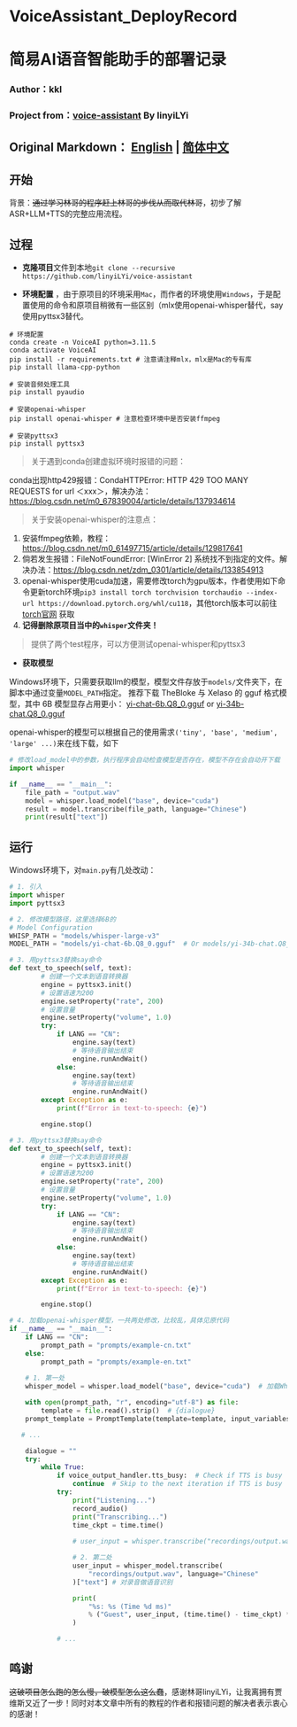 # VoiceAssistant_DeployRecord
# 简易AI语音智能助手的部署记录
### Author：kkl
###  Project from：[voice-assistant](https://github.com/linyiLYi/voice-assistant) By linyiLYi

Original Markdown： [English](README-EN.md) | [简体中文](README-CN.md)
---

## 开始
背景：~~通过学习林哥的程序赶上林哥的步伐从而取代林哥~~，初步了解ASR+LLM+TTS的完整应用流程。

## 过程

- **克隆项目**文件到本地`git clone --recursive https://github.com/linyiLYi/voice-assistant`

- **环境配置** ，由于原项目的环境采用`Mac`，而作者的环境使用`Windows`，于是配置使用的命令和原项目稍微有一些区别（mlx使用openai-whisper替代，say使用pyttsx3替代。

```
# 环境配置
conda create -n VoiceAI python=3.11.5
conda activate VoiceAI
pip install -r requirements.txt # 注意请注释mlx，mlx是Mac的专有库
pip install llama-cpp-python

# 安装音频处理工具
pip install pyaudio

# 安装openai-whisper
pip install openai-whisper # 注意检查环境中是否安装ffmpeg

# 安装pyttsx3
pip install pyttsx3
```

> 关于遇到conda创建虚拟环境时报错的问题：

conda出现http429报错：CondaHTTPError: HTTP 429 TOO MANY REQUESTS for url ＜xxx＞，解决办法：https://blog.csdn.net/m0_67839004/article/details/137934614


> 关于安装openai-whisper的注意点：

1. 安装ffmpeg依赖，教程：https://blog.csdn.net/m0_61497715/article/details/129817641
2. 倘若发生报错：FileNotFoundError: [WinError 2] 系统找不到指定的文件。解决办法：https://blog.csdn.net/zdm_0301/article/details/133854913
3. openai-whisper使用cuda加速，需要修改torch为gpu版本，作者使用如下命令更新torch环境`pip3 install torch torchvision torchaudio --index-url https://download.pytorch.org/whl/cu118`，其他torch版本可以前往[torch官网](https://pytorch.org/) 获取
4. **记得删除原项目当中的`whisper`文件夹！**

> 提供了两个test程序，可以方便测试openai-whisper和pyttsx3

- **获取模型**

Windows环境下，只需要获取llm的模型，模型文件存放于`models/`文件夹下，在脚本中通过变量`MODEL_PATH`指定。 推荐下载 TheBloke 与 XeIaso 的 gguf 格式模型，其中 6B 模型显存占用更小：
[yi-chat-6b.Q8_0.gguf](https://huggingface.co/XeIaso/yi-chat-6B-GGUF/blob/main/yi-chat-6b.Q8_0.gguf) or [yi-34b-chat.Q8_0.gguf](https://huggingface.co/TheBloke/Yi-34B-Chat-GGUF/blob/main/yi-34b-chat.Q8_0.gguf)

openai-whisper的模型可以根据自己的使用需求`('tiny', 'base', 'medium', 'large' ...)`来在线下载，如下
```python
# 修改load_model中的参数，执行程序会自动检查模型是否存在，模型不存在会自动开下载
import whisper

if __name__ == "__main__":
    file_path = "output.wav"
    model = whisper.load_model("base", device="cuda")
    result = model.transcribe(file_path, language="Chinese")
    print(result["text"])
```

## 运行

Windows环境下，对`main.py`有几处改动：

```python
# 1. 引入
import whisper
import pyttsx3
```

```python
# 2. 修改模型路径，这里选择6B的
# Model Configuration
WHISP_PATH = "models/whisper-large-v3"
MODEL_PATH = "models/yi-chat-6b.Q8_0.gguf"  # Or models/yi-34b-chat.Q8_0.gguf
```

```python
# 3. 用pyttsx3替换say命令
def text_to_speech(self, text):
        # 创建一个文本到语音转换器
        engine = pyttsx3.init()
        # 设置语速为200
        engine.setProperty("rate", 200)
        # 设置音量
        engine.setProperty("volume", 1.0)
        try:
            if LANG == "CN":
                engine.say(text)
                # 等待语音输出结束
                engine.runAndWait()
            else:
                engine.say(text)
                # 等待语音输出结束
                engine.runAndWait()
        except Exception as e:
            print(f"Error in text-to-speech: {e}")

        engine.stop()
```

```python
# 3. 用pyttsx3替换say命令
def text_to_speech(self, text):
        # 创建一个文本到语音转换器
        engine = pyttsx3.init()
        # 设置语速为200
        engine.setProperty("rate", 200)
        # 设置音量
        engine.setProperty("volume", 1.0)
        try:
            if LANG == "CN":
                engine.say(text)
                # 等待语音输出结束
                engine.runAndWait()
            else:
                engine.say(text)
                # 等待语音输出结束
                engine.runAndWait()
        except Exception as e:
            print(f"Error in text-to-speech: {e}")

        engine.stop()
```

```python
# 4. 加载openai-whisper模型，一共两处修改，比较乱，具体见原代码
if __name__ == "__main__":
    if LANG == "CN":
        prompt_path = "prompts/example-cn.txt"
    else:
        prompt_path = "prompts/example-en.txt"
    
    # 1. 第一处
    whisper_model = whisper.load_model("base", device="cuda")  # 加载Whisper模型

    with open(prompt_path, "r", encoding="utf-8") as file:
        template = file.read().strip()  # {dialogue}
    prompt_template = PromptTemplate(template=template, input_variables=["dialogue"])

   # ...

    dialogue = ""
    try:
        while True:
            if voice_output_handler.tts_busy:  # Check if TTS is busy
                continue  # Skip to the next iteration if TTS is busy
            try:
                print("Listening...")
                record_audio()
                print("Transcribing...")
                time_ckpt = time.time()
                
                # user_input = whisper.transcribe("recordings/output.wav", path_or_hf_repo=WHISP_PATH)["text"]

                # 2. 第二处
                user_input = whisper_model.transcribe(
                    "recordings/output.wav", language="Chinese"
                )["text"] # 对录音做语音识别

                print(
                    "%s: %s (Time %d ms)"
                    % ("Guest", user_input, (time.time() - time_ckpt) * 1000)
                )

            # ...

```

## 鸣谢
~~这破项目怎么跑的怎么慢，破模型怎么这么蠢~~，感谢林哥linyiLYi，让我离拥有贾维斯又近了一步！同时对本文章中所有的教程的作者和报错问题的解决者表示衷心的感谢！






